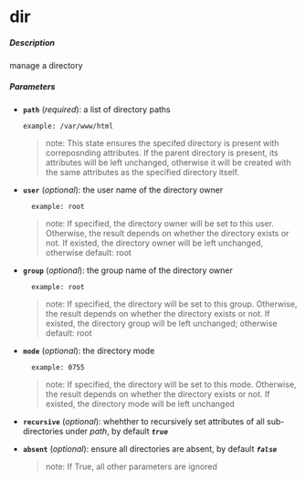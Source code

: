 # dir


##### Description
manage a directory

##### Parameters

*   **`path`** (*required*): a list of directory paths

		example: /var/www/html

	>note: This state ensures the specifed directory is present with correposnding attributes. If the parent directory is present, its attributes will be left unchanged, otherwise it will be created with the same attributes as the specified directory itself.

* **`user`** (*optional*): the user name of the directory owner

		example: root

	>note: If specified, the directory owner will be set to this user. Otherwise, the result depends on whether the directory exists or not. If existed, the directory owner will be left unchanged, otherwise default: root

* **`group`** (*optional*): the group name of the directory owner

		example: root

    >note: If specified, the directory will be set to this group. Otherwise, the result depends on whether the directory exists or not. If existed, the directory group will be left unchanged; otherwise default: root

* **`mode`** (*optional*): the directory mode

		example: 0755

	>note: If specified, the directory will be set to this mode. Otherwise, the result depends on whether the directory exists or not. If existed, the directory mode will be left unchanged

* **`recursive`** (*optional*): whehther to recursively set attributes of all sub-directories under *path*, by default ***`true`***

* **`absent`** (*optional*): ensure all directories are absent, by default ***`false`***

	>note: If True, all other parameters are ignored
				